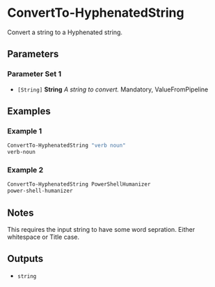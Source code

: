 # ConvertTo-HyphenatedString

Convert a string to a Hyphenated string.

## Parameters

### Parameter Set 1

- `[String]` **String** _A string to convert._ Mandatory, ValueFromPipeline

## Examples

### Example 1



```powershell
ConvertTo-HyphenatedString "verb noun"
verb-noun
```
### Example 2



```powershell
ConvertTo-HyphenatedString PowerShellHumanizer
power-shell-humanizer
```

## Notes

This requires the input string to have some word sepration. Either whitespace or Title case.

## Outputs

- `string`
